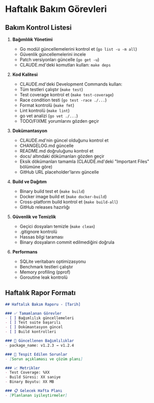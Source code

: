 # Haftalık Bakım Görevleri

## Bakım Kontrol Listesi

1. **Bağımlılık Yönetimi**
   - Go modül güncellemelerini kontrol et (`go list -u -m all`)
   - Güvenlik güncellemelerini incele
   - Patch versiyonları güncelle (`go get -u`)
   - CLAUDE.md'deki komutları kullan: `make deps`

2. **Kod Kalitesi**
   - CLAUDE.md'deki Development Commands kullan:
   - Tüm testleri çalıştır (`make test`)
   - Test coverage kontrol et (`make test-coverage`)
   - Race condition testi (`go test -race ./...`)
   - Format kontrolü (`make fmt`)
   - Lint kontrolü (`make lint`)
   - go vet analizi (`go vet ./...`)
   - TODO/FIXME yorumlarını gözden geçir

3. **Dokümantasyon**
   - CLAUDE.md'nin güncel olduğunu kontrol et
   - CHANGELOG.md güncelle
   - README.md doğruluğunu kontrol et
   - docs/ altındaki dökümanları gözden geçir
   - Eksik dökümanları tamamla (CLAUDE.md'deki "Important Files" bölümüne göre)
   - GitHub URL placeholder'larını güncelle

4. **Build ve Dağıtım**
   - Binary build test et (`make build`)
   - Docker image build et (`make docker-build`)
   - Cross-platform build kontrol et (`make build-all`)
   - GitHub releases hazırlığı

5. **Güvenlik ve Temizlik**
   - Geçici dosyaları temizle (`make clean`)
   - .gitignore kontrolü
   - Hassas bilgi taraması
   - Binary dosyaların commit edilmediğini doğrula

6. **Performans**
   - SQLite veritabanı optimizasyonu
   - Benchmark testleri çalıştır
   - Memory profiling (pprof)
   - Goroutine leak kontrolü

## Haftalık Rapor Formatı

```markdown
## Haftalık Bakım Raporu - [Tarih]

### ✅ Tamamlanan Görevler
- [ ] Bağımlılık güncellemeleri
- [ ] Test suite başarılı
- [ ] Dokümantasyon güncel
- [ ] Build kontrolleri

### 🔄 Güncellenen Bağımlılıklar
- package_name: v1.2.3 → v1.2.4

### 🐛 Tespit Edilen Sorunlar
- [Sorun açıklaması ve çözüm planı]

### 📈 Metrikler
- Test Coverage: %XX
- Build Süresi: XX saniye
- Binary Boyutu: XX MB

### 📋 Gelecek Hafta Planı
- [Planlanan iyileştirmeler]
```